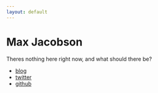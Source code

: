 ```yaml
---
layout: default
---
```


# Max Jacobson

Theres nothing here right now, and what should there be?

* [blog](http://hardscrabble.net)
* [twitter](http://twitter.com/maxjacobson)
* [github](http://github.com/maxjacobson)

